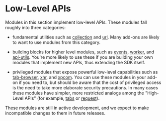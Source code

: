 # Low-Level APIs #

Modules in this section implement low-level APIs. These
modules fall roughly into three categories:

* fundamental utilities such as
[collection](packages/api-utils/docs/collection.html) and
[url](packages/api-utils/docs/url.html). Many add-ons are likely to
want to use modules from this category.

* building blocks for higher level modules, such as
[events](packages/api-utils/docs/events.html),
[worker](packages/api-utils/docs/content/worker.html), and
[api-utils](packages/api-utils/docs/api-utils.html). You're more
likely to use these if you are building your own modules that
implement new APIs, thus extending the SDK itself.

* privileged modules that expose powerful low-level capabilities
such as [tab-browser](packages/api-utils/docs/tab-browser.html),
[xhr](packages/api-utils/docs/xhr.html), and
[xpcom](packages/api-utils/docs/xpcom.html). You can use these
modules in your add-on if you need to, but should be aware that
the cost of privileged access is the need to take more elaborate
security precautions. In many cases these modules have simpler,
more restricted analogs among the "High-Level APIs" (for
example, [tabs](packages/addon-kit/docs/tabs.html) or
[request](packages/addon-kit/docs/request.html)).

These modules are still in active development, and we expect to
make incompatible changes to them in future releases.